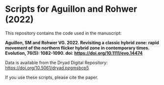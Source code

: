 # Scripts for Aguillon and Rohwer (2022)


This repository contains the code used in the manuscript:

**Aguillon, SM and Rohwer VG. 2022. Revisiting a classic hybrid zone: rapid movement of the northern flicker hybrid zone in contemporary times. Evolution, 76(5): 1082-1090. doi: https://doi.org/10.1111/evo.14474**

Data is available from the Dryad Digital Repository: https://doi.org/10.5061/dryad.pzgmsbcp5

If you use these scripts, please cite the paper. 
